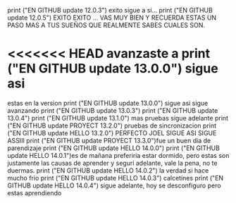 print ("EN GITHUB update 12.0.3") exito sigue a si...
print ("EN GITHUB update 12.0.5") EXITO EXITO ... VAS MUY BIEN Y RECUERDA ESTAS UN PASO MAS A TUS SUEÑOS QUE REALMENTE SABES CUALES SON.

<<<<<<< HEAD
avanzaste a print ("EN GITHUB update 13.0.0") sigue asi
=======
estas en la version print ("EN GITHUB update 13.0.0") sigue asi sigue avanzando
print ("EN GITHUB update 13.0.3")
print ("EN GITHUB update 13.0.4")
print ("EN GITHUB update 13.1.0") mas pruebas sigue adelante
print ("EN GITHUB update PROYECT 13.2.0") pruebas de sincronizacion
print ("EN GITHUB update HELLO 13.2.0") PERFECTO JOEL SIGUE ASI SIGUE ASSIII
print ("EN GITHUB update PROYECT 13.3.0")fue un buen dia de parendizaje 
print ("EN GITHUB update HELLO 14.0.0")
print ("EN GITHUB update HELLO 14.0.1")es de mañana preferiria estar dormido, pero estas son justamente las causas de aprender y seguri adelante, vale la pena, no te duermas.
print ("EN GITHUB update HELLO 14.0.2") la verdad si hace mucho frio
print ("EN GITHUB update HELLO 14.0.3") calcetines
print ("EN GITHUB update HELLO 14.0.4") sigue adelante, hoy se desconfiguro pero estas aprendiendo